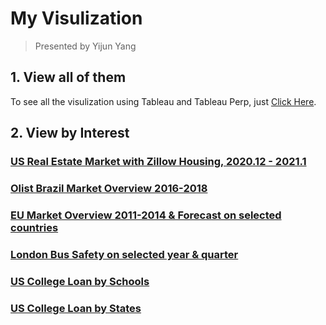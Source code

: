 # My Visulization

> Presented by Yijun Yang

## 1. View all of them
To see all the visulization using Tableau and Tableau Perp, just [Click Here](https://public.tableau.com/app/profile/yijun5426).

## 2. View by Interest


### [US Real Estate Market with Zillow Housing, 2020.12 - 2021.1](https://public.tableau.com/app/profile/yijun5426/viz/USRealEstateMarketwithZillowHousing/USRealEstateMarket)

### [Olist Brazil Market Overview 2016-2018](https://public.tableau.com/app/profile/yijun5426/viz/OlistBrazilMarketVis2016-2018/OlistBrazilMarketOverview)


### [EU Market Overview 2011-2014 & Forecast on selected countries](https://public.tableau.com/app/profile/yijun5426/viz/EUMarketOverview2011-2014Forecast/EUMarketOverview)

### [London Bus Safety on selected year & quarter](https://public.tableau.com/app/profile/yijun5426/viz/LondonBusSafetyVis/CustomizedLodonBusSafety)

### [US College Loan by Schools](https://public.tableau.com/app/profile/yijun5426/viz/USCollegeLoanbySchools/School)
### [US College Loan by States](https://public.tableau.com/app/profile/yijun5426/viz/USCollegeLoanbyStates/State)
